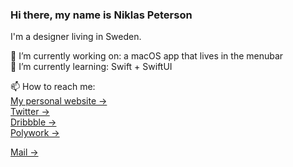 ### Hi there, my name is Niklas Peterson
I'm a designer living in Sweden.

<!--
![Stats](https://github-readme-stats.vercel.app/api?username=NiklasPeterson&show_icons=true&count_private=true&line_height=24&hide=contribs&title_color=fff&icon_color=79ff97&text_color=9f9f9f&bg_color=151515)
-->

🔭 I’m currently working on: a macOS app that lives in the menubar <br />
🌱 I’m currently learning: Swift + SwiftUI <br />

📫 How to reach me: <br />
[My personal website &rarr;](https://niklaspeterson.com/) <br />
[Twitter &rarr;](https://twitter.com/niklas_peterson) <br />
[Dribbble &rarr;](https://dribbble.com/niklaspeterson) <br />
[Polywork &rarr;](https://www.polywork.com/niklaspeterson) <br />

[Mail &rarr;](mailto:design.npeterson@icloud.com)

<!--
![Niklas's github stats](https://github-readme-stats.vercel.app/api?username=NiklasPeterson&show_icons=true) 
![top-lang](https://github-readme-stats.vercel.app/api/top-langs/?username=NiklasPeterson&layout=compact)
-->

<!--
**NiklasPeterson/NiklasPeterson** is a ✨ _special_ ✨ repository because its `README.md` (this file) appears on your GitHub profile.

Here are some ideas to get you started:

- 🔭 I’m currently working on ...
- 🌱 I’m currently learning ...
- 👯 I’m looking to collaborate on ...
- 🤔 I’m looking for help with ...
- 💬 Ask me about ...
- 📫 How to reach me: ...
- 😄 Pronouns: ...
- ⚡ Fun fact: ...
-->
